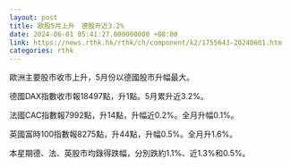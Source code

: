 ```yaml
---
layout: post
title: 歐股5月上升　德股升近3.2%
date: 2024-06-01 05:41:27.000000000 +08:00
link: https://news.rthk.hk/rthk/ch/component/k2/1755643-20240601.htm
categories: rthk
---
```


歐洲主要股市收市上升，5月份以德國股市升幅最大。

德國DAX指數收市報18497點，升1點。5月累升近3.2%。

法國CAC指數報7992點，升14點，升幅近0.2%。全月升幅0.1%。

英國富時100指數報8275點，升44點，升幅0.5%。全月升1.6%。

本星期德、法、英股市均錄得跌幅，分別跌約1.1%、近1.3%和0.5%。
